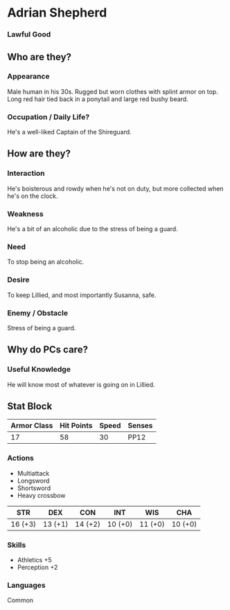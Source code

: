 # Adrian Shepherd
### Lawful Good

## Who are they?

### Appearance

Male human in his 30s.
Rugged but worn clothes with splint armor on top.
Long red hair tied back in a ponytail and large red bushy beard.

### Occupation / Daily Life?

He's a well-liked Captain of the Shireguard.

## How are they?

### Interaction

He's boisterous and rowdy when he's not on duty, but more collected when he's on the clock.

### Weakness

He's a bit of an alcoholic due to the stress of being a guard.

### Need

To stop being an alcoholic.

### Desire

To keep Lillied, and most importantly Susanna, safe.

### Enemy / Obstacle

Stress of being a guard.

## Why do PCs care?

### Useful Knowledge

He will know most of whatever is going on in Lillied.

## Stat Block

| Armor Class | Hit Points | Speed | Senses |
| --- | --- | --- | --- |
| 17 | 58 | 30 | PP12 |

### Actions

 - Multiattack
 - Longsword
 - Shortsword
 - Heavy crossbow

| STR | DEX | CON | INT | WIS | CHA |
| --- | --- | --- | --- | --- | --- |
| 16 (+3) | 13 (+1) | 14 (+2) | 10 (+0) | 11 (+0) | 10 (+0) |

### Skills

 - Athletics +5
 - Perception +2

### Languages

Common
